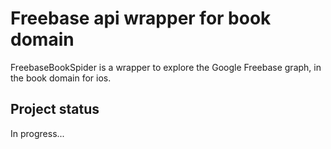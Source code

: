 # Freebase api wrapper for book domain
FreebaseBookSpider is a wrapper to explore the Google Freebase graph, in the book domain for ios.

## Project status
In progress...
